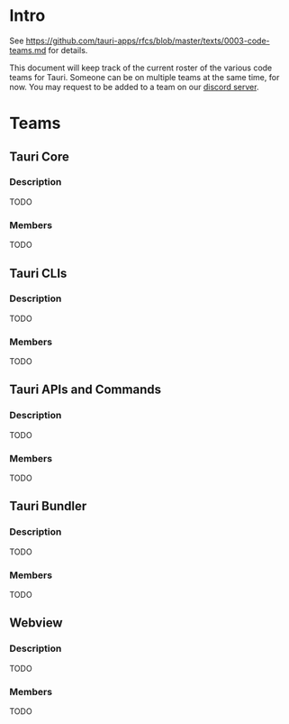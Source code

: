 # Intro
See https://github.com/tauri-apps/rfcs/blob/master/texts/0003-code-teams.md for details.

This document will keep track of the current roster of the various code teams for Tauri. Someone can be on multiple teams at the same time, for now. You may request to be added to a team on our [discord server](https://discord.gg/SpmNs4S).

# Teams


## Tauri Core
### Description
TODO
### Members
TODO

## Tauri CLIs
### Description
TODO
### Members
TODO

## Tauri APIs and Commands
### Description
TODO
### Members
TODO

## Tauri Bundler
### Description
TODO
### Members
TODO

## Webview
### Description
TODO
### Members
TODO
